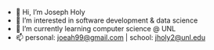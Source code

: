 - 👋 Hi, I’m Joseph Holy
- 👀 I’m interested in software development & data science
- 🌱 I’m currently learning computer science @ UNL
- 📫 personal: joeah99@gmail.com | school: jholy2@unl.edu

<!---
joeah99/joeah99 is a ✨ special ✨ repository because its `README.md` (this file) appears on your GitHub profile.
You can click the Preview link to take a look at your changes.
--->
